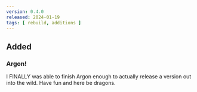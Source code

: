 ```yaml
---
version: 0.4.0
released: 2024-01-19
tags: [ rebuild, additions ]
---
```


## Added
### Argon!
I FINALLY was able to finish Argon enough to actually release a version out into the wild. Have fun and here be dragons.